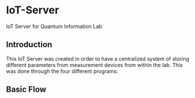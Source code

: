 # IoT-Server
IoT Server for Quantum Information Lab
## Introduction 

This IoT Server was created in order to have a centralized system of storing different parameters from measurement devices from within the lab. This was done through the four different programs: 



## Basic Flow



